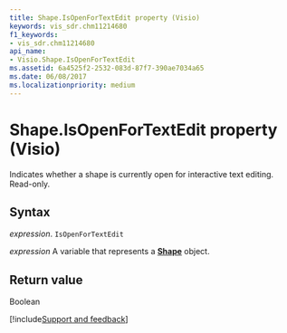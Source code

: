 ```yaml
---
title: Shape.IsOpenForTextEdit property (Visio)
keywords: vis_sdr.chm11214680
f1_keywords:
- vis_sdr.chm11214680
api_name:
- Visio.Shape.IsOpenForTextEdit
ms.assetid: 6a4525f2-2532-083d-87f7-390ae7034a65
ms.date: 06/08/2017
ms.localizationpriority: medium
---
```



# Shape.IsOpenForTextEdit property (Visio)

Indicates whether a shape is currently open for interactive text editing. Read-only.


## Syntax

_expression_. `IsOpenForTextEdit`

_expression_ A variable that represents a **[Shape](Visio.Shape.md)** object.


## Return value

Boolean

[!include[Support and feedback](~/includes/feedback-boilerplate.md)]